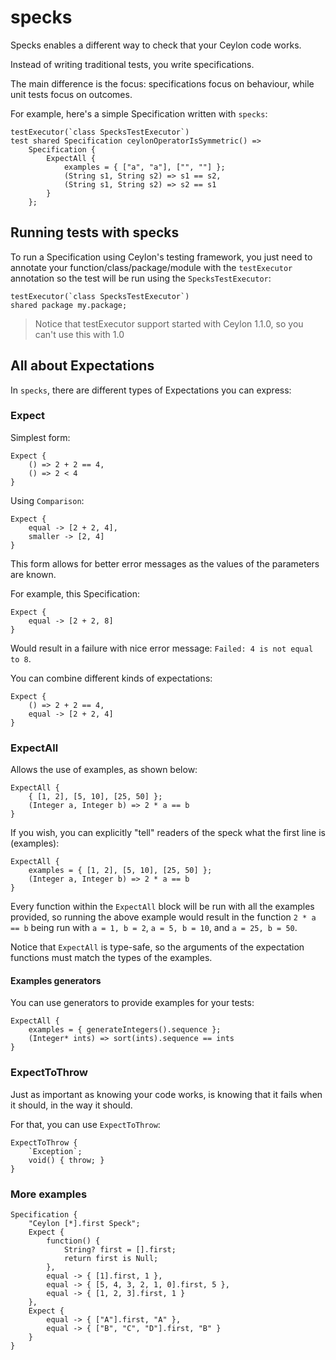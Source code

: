 # specks

Specks enables a different way to check that your Ceylon code works.

Instead of writing traditional tests, you write specifications.

The main difference is the focus: specifications focus on behaviour, while unit tests focus on outcomes.

For example, here's a simple Specification written with ``specks``:

```ceylon
testExecutor(`class SpecksTestExecutor`)
test shared Specification ceylonOperatorIsSymmetric() =>
    Specification {
        ExpectAll {
            examples = { ["a", "a"], ["", ""] };
            (String s1, String s2) => s1 == s2,
            (String s1, String s2) => s2 == s1
        }
    };
```

## Running tests with specks

To run a Specification using Ceylon's testing framework, you just need to annotate your function/class/package/module with the ``testExecutor`` annotation so the test will be run using the ``SpecksTestExecutor``:

```ceylon
testExecutor(`class SpecksTestExecutor`)
shared package my.package;
```

> Notice that testExecutor support started with Ceylon 1.1.0, so you can't use this with 1.0


## All about Expectations

In ``specks``, there are different types of Expectations you can express:

### Expect

Simplest form:

```ceylon
Expect {
    () => 2 + 2 == 4,
    () => 2 < 4
}
```

Using ``Comparison``:

```ceylon
Expect {
    equal -> [2 + 2, 4],
    smaller -> [2, 4]
}
```

This form allows for better error messages as the values of the parameters are known.

For example, this Specification:

```ceylon
Expect {
    equal -> [2 + 2, 8]
}
```

Would result in a failure with nice error message: ``Failed: 4 is not equal to 8``.

You can combine different kinds of expectations:

```ceylon
Expect {
    () => 2 + 2 == 4,
    equal -> [2 + 2, 4]
}
```

### ExpectAll

Allows the use of examples, as shown below:

```ceylon
ExpectAll {
    { [1, 2], [5, 10], [25, 50] };
    (Integer a, Integer b) => 2 * a == b
}
```

If you wish, you can explicitly "tell" readers of the speck what the first line is (examples):

```ceylon
ExpectAll {
    examples = { [1, 2], [5, 10], [25, 50] };
    (Integer a, Integer b) => 2 * a == b
}
```

Every function within the ``ExpectAll`` block will be run with all the examples provided, so running the above example would result in the function ``2 * a == b`` being run with ``a = 1, b = 2``, ``a = 5, b = 10``, and ``a = 25, b = 50``.

Notice that ``ExpectAll`` is type-safe, so the arguments of the expectation functions must match the types of the examples.

#### Examples generators

You can use generators to provide examples for your tests:

```ceylon
ExpectAll {
    examples = { generateIntegers().sequence };
    (Integer* ints) => sort(ints).sequence == ints
}
```

### ExpectToThrow

Just as important as knowing your code works, is knowing that it fails when it should, in the way it should.

For that, you can use ``ExpectToThrow``:

```ceylon
ExpectToThrow {
    `Exception`;
    void() { throw; }
}
```

### More examples

```ceylon
Specification {
    "Ceylon [*].first Speck";
    Expect {
        function() {
            String? first = [].first;
            return first is Null;
        },
        equal -> { [1].first, 1 },
        equal -> { [5, 4, 3, 2, 1, 0].first, 5 },
        equal -> { [1, 2, 3].first, 1 }
    },
    Expect {
        equal -> { ["A"].first, "A" },
        equal -> { ["B", "C", "D"].first, "B" }
    }
}
```


